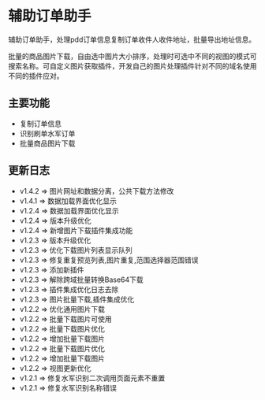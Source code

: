 # 辅助订单助手

辅助订单助手，处理pdd订单信息复制订单收件人收件地址，批量导出地址信息。

批量的商品图片下载，自由选中图片大小排序，处理时可选中不同的视图的模式可搜索名称。可自定义图片获取插件，开发自己的图片处理插件针对不同的域名使用不同的插件应对。

## 主要功能
- 复制订单信息
- 识别刷单水军订单
- 批量商品图片下载

## 更新日志
- v1.4.2 => 图片网址和数据分离，公共下载方法修改
- v1.4.1 => 数据加载界面优化显示
- v1.2.4 => 数据加载界面优化显示
- v1.2.4 => 版本升级优化
- v1.2.4 => 新增图片下载插件集成功能
- v1.2.3 => 版本升级优化
- v1.2.3 => 优化下载图片列表显示队列
- v1.2.3 => 修复重复预览列表,图片重复,范围选择器范围错误
- v1.2.3 => 添加新插件
- v1.2.3 => 解除跨域批量转换Base64下载
- v1.2.3 => 插件集成优化日志去除
- v1.2.3 => 图片批量下载,插件集成优化
- v1.2.2 => 优化通用图片下载
- v1.2.2 => 批量下载图片可使用
- v1.2.2 => 批量下载图片优化
- v1.2.2 => 增加批量下载图片
- v1.2.2 => 批量下载图片优化
- v1.2.2 => 增加批量下载图片
- v1.2.2 => 视图更新优化
- v1.2.1 => 修复水军识别二次调用页面元素不重置
- v1.2.1 => 修复水军识别名称错误
